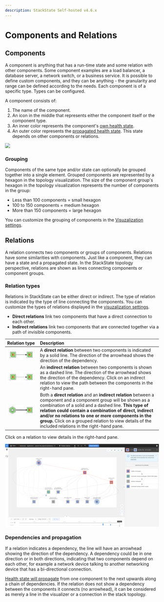 ```yaml
---
description: StackState Self-hosted v4.6.x
---
```


# Components and Relations

## Components

A component is anything that has a run-time state and some relation with other components. Some component examples are a load balancer, a database server, a network switch, or a business service. It is possible to define custom components, and they can be anything - the granularity and range can be defined according to the needs. Each component is of a specific type. Types can be configured.

A component consists of:

1. The name of the component.
2. An icon in the middle that represents either the component itself or the component type.
3. An inner color represents the component's [own health state](/use/health-state/health-state-in-stackstate.md#element-health-state).
4. An outer color represents the [propagated health state](/use/health-state/health-state-in-stackstate.md#propagated-health-state). This state depends on other components or relations.

![](/.gitbook/assets/021_topology_elements.png)

### Grouping

Components of the same type and/or state can optionally be grouped together into a single element. Grouped components are represented by a hexagon in the topology visualization. The size of the component group's hexagon in the topology visualization represents the number of components in the group:

* Less than 100 components = small hexagon
* 100 to 150 components = medium hexagon
* More than 150 components = large hexagon

You can customize the grouping of components in the [Visuzalization settings](/use/stackstate-ui/views/visualization_settings.md).

## Relations

A relation connects two components or groups of components. Relations have some similarities with components. Just like a component, they can have a state and a propagated state. In the StackState topology perspective, relations are shown as lines connecting components or component groups.

### Relation types

Relations in StackState can be either direct or indirect. The type of relation is indicated by the type of line connecting the components. You can customize the types of relations displayed in the [visuzalization settings](/use/stackstate-ui/views/visualization_settings.md).

* **Direct relations** link two components that have a direct connection to each other. 
* **Indirect relations** link two components that are connected together via a path of invisible components.

| Relation type | Description |
| :--- | :--- |
| ![](/.gitbook/assets/relation_comp_comp.svg) | A **direct relation** between two components is indicated by a solid line. The direction of the arrowhead shows the direction of the dependency. |
| ![](/.gitbook/assets/relation_indirect_comp_comp.svg) | An **indirect relation** between two components is shown as a dashed line.  The direction of the arrowhead shows the direction of the dependency. Click on an indirect relation to view the path between the components in the right-hand pane. |
| ![](/.gitbook/assets/relation_group_comp.svg) | Both a **direct relation** and an **indirect relation** between a component and a component group will be shown as a combination of a solid and a dashed line. **This type of relation could contain a combination of direct, indirect and/or no relations to one or more components in the group.** Click on a grouped relation to view details of the included relations in the right-hand pane. |

Click on a relation to view details in the right-hand pane. 

![Indirect relation path](/.gitbook/assets/v45_indirect_relation_path.png)

### Dependencies and propagation

If a relation indicates a dependency, the line will have an arrowhead showing the direction of the dependency. A dependency could be in one direction or in both directions, indicating that two components depend on each other, for example a network device talking to another networking device that has a bi-directional connection.

[Health state will propagate](../health-state/health-state-in-stackstate.md#propagated-health-state) from one component to the next upwards along a chain of dependencies. If the relation does not show a dependency between the components it connects \(no arrowhead\), it can be considered as merely a line in the visualizer or a connection in the stack topology.
